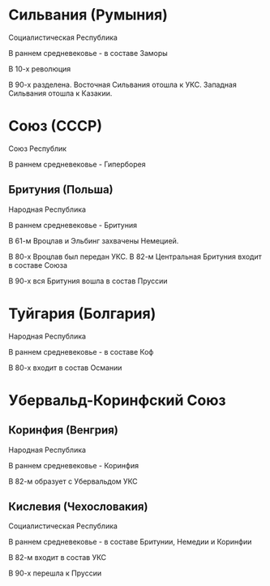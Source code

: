 # Сильвания (Румыния)

Социалистическая Республика

В раннем средневековье - в составе Заморы

В 10-х революция

В 90-х разделена.
Восточная Сильвания отошла к УКС.
Западная Сильвания отошла к Казакии.

# Союз (СССР)

Союз Республик

В раннем средневековье - Гиперборея



## Бритуния (Польша)

Народная Республика

В раннем средневековье - Бритуния

В 61-м Вроцлав и Эльбинг захвачены Немецией.

В 80-х Вроцлав был передан УКС.
В 82-м Центральная Бритуния входит в составе Союза

В 90-х вся Бритуния вошла в состав Пруссии

# Туйгария (Болгария)

Народная Республика

В раннем средневековье - в составе Коф

В 80-х входит в состав Османии

# Убервальд-Коринфский Союз

## Коринфия (Венгрия)

Народная Республика

В раннем средневековье - Коринфия

В 82-м образует с Убервальдом УКС

## Кислевия (Чехословакия)

Социалистическая Республика

В раннем средневековье - в составе Бритунии, Немедии и Коринфии

В 82-м входит в состав УКС

В 90-х перешла к Пруссии
